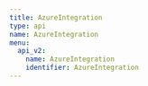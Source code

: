 ```yaml
---
title: AzureIntegration
type: api
name: AzureIntegration
menu:
  api_v2:
    name: AzureIntegration
    identifier: AzureIntegration
---
```

